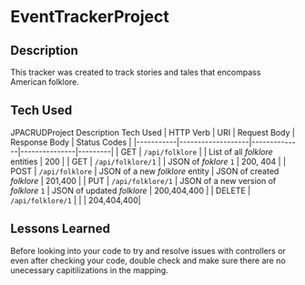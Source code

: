 # EventTrackerProject

## Description
This tracker was created to track stories and tales that encompass American folklore.

## Tech Used
JPACRUDProject
Description
Tech Used
| HTTP Verb | URI               | Request Body | Response Body | Status Codes |
|-----------|-------------------|--------------|---------------|---------|
| GET       | `/api/folklore`      |              | List of all _folklore_ entities | 200 |
| GET       | `/api/folklore/1`   |              | JSON of _foklore_ `1` | 200, 404 |
| POST      | `/api/folklore`      | JSON of a new _folklore_ entity  | JSON of created _folklore_ | 201,400 |
| PUT       | `/api/folklore/1`   | JSON of a new version of _folklore_ `1` | JSON of updated _folklore_ | 200,404,400 |
| DELETE    | `/api/folklore/1`   |              |               | 204,404,400|

## Lessons Learned
Before looking into your code to try and resolve issues with controllers or even after checking your code, double check and make sure there are no unecessary capitilizations in the mapping. 